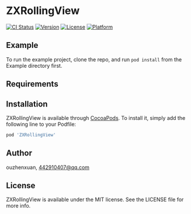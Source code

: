 # ZXRollingView

[![CI Status](https://img.shields.io/travis/ouzhenxuan/ZXRollingView.svg?style=flat)](https://travis-ci.org/ouzhenxuan/ZXRollingView)
[![Version](https://img.shields.io/cocoapods/v/ZXRollingView.svg?style=flat)](https://cocoapods.org/pods/ZXRollingView)
[![License](https://img.shields.io/cocoapods/l/ZXRollingView.svg?style=flat)](https://cocoapods.org/pods/ZXRollingView)
[![Platform](https://img.shields.io/cocoapods/p/ZXRollingView.svg?style=flat)](https://cocoapods.org/pods/ZXRollingView)

## Example

To run the example project, clone the repo, and run `pod install` from the Example directory first.

## Requirements

## Installation

ZXRollingView is available through [CocoaPods](https://cocoapods.org). To install
it, simply add the following line to your Podfile:

```ruby
pod 'ZXRollingView'
```

## Author

ouzhenxuan, 442910407@qq.com

## License

ZXRollingView is available under the MIT license. See the LICENSE file for more info.
